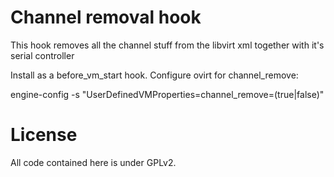 Channel removal hook
====================

This hook removes all the channel stuff from the libvirt xml together with it's serial controller

Install as a before_vm_start hook. Configure ovirt for channel_remove:

engine-config -s "UserDefinedVMProperties=channel_remove=(true|false)"


License
=======

All code contained here is under GPLv2.
